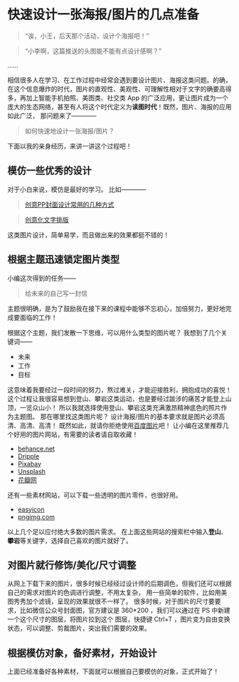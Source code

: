 # 快速设计一张海报/图片的几点准备

> “诶，小王，后天那个活动，设计个海报吧！”

> “小李啊，这篇推送的头图能不能有点设计感啊？”

……

相信很多人在学习、在工作过程中经常会遇到要设计图片、海报这类问题。的确，在这个信息爆炸的时代，图片的直观性、美观性、可理解性相对于文字的确要高得多，再加上智能手机拍照、美图类、社交类 App 的广泛应用，更让图片成为一个庞大的生态网络，甚至有人将这个时代定义为**读图时代**！既然，图片、海报的应用如此广泛，
那问题来了————
> 如何快速地设计一张海报/图片？

下面以我的亲身经历，来讲一讲这个过程吧！

## 模仿一些优秀的设计
对于小白来说，模仿是最好的学习。
比如————
> [创意PP封面设计常用的几种方式](http://mp.weixin.qq.com/s/3I6ZUhMCgyXOUgP0huzquQ)

> [创意化文字排版](http://mp.weixin.qq.com/s/ZpW8dKgDfqHckEvwch7XFw)

这类图片设计，简单易学，而且做出来的效果都挺不错的！


## 根据主题迅速锁定图片类型

小编这次得到的任务——
> 给未来的自己写一封信

主题很明确，是为了鼓励我在接下来的课程中能够不忘初心，加倍努力，更好地完成要面临的工作！

根据这个主题，我们发散一下思维，可以用什么类型的图片呢？
我想到了几个关键词——
- 未来
- 工作
- 目标

这意味着我要经过一段时间的努力，熬过难关，才能迎接胜利，拥抱成功的喜悦！
这个过程让我很容易想到登山、攀岩这类运动，也是要经过跋涉的痛苦才能登上山顶，一览众山小！
所以我就选择使用登山、攀岩这类充满激昂精神底色的照片作为主题图。
那在哪里找这类图片呢？
设计海报/图片的基本要求就是图片必须高清、高清、高清！
既然如此，就请你拒绝使用[百度图片](https://image.baidu.com/)吧！
让小编在这里推荐几个好用的图片网站，有需要的读者请自取收藏！
- [behance.net](https://www.behance.net/)
- [Dripple](https://dribbble.com/)
- [Pixabay](https://pixabay.com/zh/photos/)
- [Unsplash](https://unsplash.com/)
- [花瓣网](http://huaban.com/)

还有一些素材网站，可以下载一些透明的图片零件，也很好用。
- [easyicon](http://www.easyicon.net/)
- [pngimg.com](http://pngimg.com/)

以上几个足以应付绝大多数的图片需求。
在上面这些网站的搜索栏中输入**登山**、**攀岩**等关键字，选择自己喜欢的图片就好了。

## 对图片就行修饰/美化/尺寸调整
从网上下载下来的图片，很多时候已经经过设计师的后期调色，但我们还可以根据自己的需求对图片的色调进行调整，不用太复杂，
用一些简单的软件，比如用美图秀秀加个滤镜，呈现的效果就很不一样了。
很多时候，对于图片的尺寸要要求，比如微信公众号封面图，官方建议是 360*200 ，我们可以通过在 PS 中新建一个这个尺寸的图层，将图片拉到这个
图层，快捷键 Ctrl+T ，图片变为自由变换状态，可以调整、剪裁图片，突出我们需要的效果。

## 根据模仿对象，备好素材，开始设计
上面已经准备好各种素材，下面就可以根据自己要模仿的对象，正式开始了！



